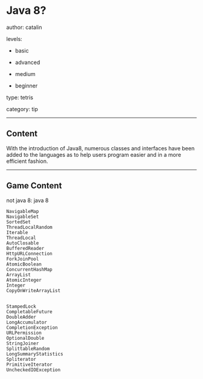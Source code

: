 # Java 8?
author: catalin

levels:

  - basic

  - advanced

  - medium

  - beginner

type: tetris

category: tip

---
## Content

With the introduction of Java8, numerous classes and interfaces have been added to the languages as to help users program easier and in a more efficient fashion.

---
## Game Content

not java 8: java 8
```false
NavigableMap
NavigableSet
SortedSet
ThreadLocalRandom
Iterable
ThreadLocal
AutoClosable
BufferedReader
HttpURLConnection
ForkJoinPool
AtomicBoolean
ConcurrentHashMap
ArrayList
AtomicInteger
Integer
CopyOnWriteArrayList


```

```true
StampedLock
CompletableFuture
DoubleAdder
LongAccumulator
CompletionException
URLPermission
OptionalDouble
StringJoiner
SplittableRandom
LongSummaryStatistics
Spliterator
PrimitiveIterator
UncheckedIOException



```
